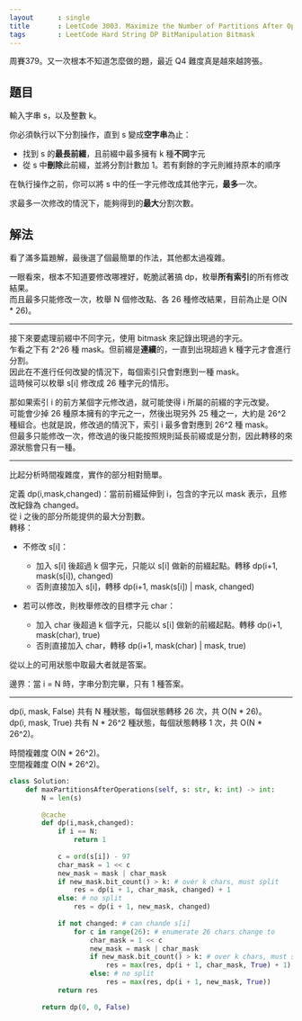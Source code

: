 ```yaml
---
layout      : single
title       : LeetCode 3003. Maximize the Number of Partitions After Operations
tags        : LeetCode Hard String DP BitManipulation Bitmask
---
```

周賽379。又一次根本不知道怎麼做的題，最近 Q4 難度真是越來越誇張。  

## 題目

輸入字串 s，以及整數 k。  

你必須執行以下分割操作，直到 s 變成**空字串**為止：  

- 找到 s 的**最長前綴**，且前綴中最多擁有 k 種**不同**字元  
- 從 s 中**刪除**此前綴，並將分割計數加 1。若有剩餘的字元則維持原本的順序  

在執行操作之前，你可以將 s 中的任一字元修改成其他字元，**最多**一次。  

求最多一次修改的情況下，能夠得到的**最大**分割次數。  

## 解法

看了滿多篇題解，最後選了個最簡單的作法，其他都太過複雜。  

一眼看來，根本不知道要修改哪裡好，乾脆試著搞 dp，枚舉**所有索引**的所有修改結果。  
而且最多只能修改一次，枚舉 N 個修改點、各 26 種修改結果，目前為止是 O(N \* 26)。  

---

接下來要處理前綴中不同字元，使用 bitmask 來記錄出現過的字元。  
乍看之下有 2^26 種 mask。但前綴是**連續**的，一直到出現超過 k 種字元才會進行分割。  
因此在不進行任何改變的情況下，每個索引只會對應到一種 mask。  
這時候可以枚舉 s[i] 修改成 26 種字元的情形。  

那如果索引 i 的前方某個字元修改過，就可能使得 i 所屬的前綴的字元改變。  
可能會少掉 26 種原本擁有的字元之一，然後出現另外 25 種之一，大約是 26^2 種組合。也就是說，修改過的情況下，索引 i 最多會對應到 26^2 種 mask。  
但最多只能修改一次，修改過的後只能按照規則延長前綴或是分割，因此轉移的來源狀態會只有一種。  

---

比起分析時間複雜度，實作的部分相對簡單。  

定義 dp(i,mask,changed)：當前前綴延伸到 i，包含的字元以 mask 表示，且修改紀錄為 changed。  
從 i 之後的部分所能提供的最大分割數。  
轉移：

- 不修改 s[i]：  
  - 加入 s[i] 後超過 k 個字元，只能以 s[i] 做新的前綴起點。轉移 dp(i+1, mask(s[i]), changed)  
  - 否則直接加入 s[i]，轉移 dp(i+1, mask(s[i]) \| mask, changed)  

- 若可以修改，則枚舉修改的目標字元 char：  
  - 加入 char 後超過 k 個字元，只能以 s[i] 做新的前綴起點。轉移 dp(i+1, mask(char), true)  
  - 否則直接加入 char，轉移 dp(i+1, mask(char) \| mask, true)  

從以上的可用狀態中取最大者就是答案。  

邊界：當 i = N 時，字串分割完畢，只有 1 種答案。  

---

dp(i, mask, False) 共有 N 種狀態，每個狀態轉移 26 次，共 O(N \* 26)。  
dp(i, mask, True) 共有 N \* 26^2 種狀態，每個狀態轉移 1 次，共 O(N \* 26^2)。  

時間複雜度 O(N \* 26^2)。  
空間複雜度 O(N \* 26^2)。  

```python
class Solution:
    def maxPartitionsAfterOperations(self, s: str, k: int) -> int:
        N = len(s)
        
        @cache
        def dp(i,mask,changed):
            if i == N:
                return 1
            
            c = ord(s[i]) - 97
            char_mask = 1 << c
            new_mask = mask | char_mask
            if new_mask.bit_count() > k: # over k chars, must split
                res = dp(i + 1, char_mask, changed) + 1
            else: # no split
                res = dp(i + 1, new_mask, changed)
                
            if not changed: # can chande s[i]
                for c in range(26): # enumerate 26 chars change to
                    char_mask = 1 << c
                    new_mask = mask | char_mask
                    if new_mask.bit_count() > k: # over k chars, must split
                        res = max(res, dp(i + 1, char_mask, True) + 1)
                    else: # no split
                        res = max(res, dp(i + 1, new_mask, True))
            return res
        
        return dp(0, 0, False)
```
